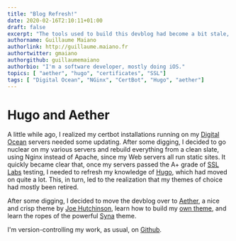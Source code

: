```yaml
---
title: "Blog Refresh!"
date: 2020-02-16T2:10:11+01:00
draft: false
excerpt: "The tools used to build this devblog had become a bit stale, so I updated them to more modern versions and changed the theme to Aether when I made the site conform to 2020-standards of security."
authorname: Guillaume Maiano
authorlink: http://guillaume.maiano.fr
authortwitter: gmaiano
authorgithub: guillaumemaiano 
authorbio: "I'm a software developer, mostly doing iOS."
topics: [ "aether", "hugo", "certificates", "SSL"]
tags: [ "Digital Ocean", "NGinx", "CertBot", "Hugo", "aether"]
---
```


# Hugo and Aether

A little while ago, I realized my certbot installations running on my [Digital Ocean](https://www.digitalocean.com) servers needed some updating. After some digging, I decided to go nuclear on my various servers and rebuild everything from a clean slate, using Nginx instead of Apache, since my Web servers all run static sites. It quickly became clear that, once my servers passed the A+ grade of [SSL Labs](https://ssllabs.com) testing, I needed to refresh my knowledge of [Hugo](https://www.gohugo.io), which had moved on quite a lot. This, in turn, led to the realization that my themes of choice had mostly been retired.

After some digging, I decided to move the devblog over to [Aether](https://themes.gohugo.io/aether/), a nice and crisp theme by [Joe Hutchinson](https://www.joehutch.com), learn how to build my [own theme](https://www.zeolearn.com/magazine/develop-a-theme-for-hugo), and learn the ropes of the powerful [Syna](https://syna.okkur.org) theme.

I'm version-controlling my work, as usual, on [Github](https://github.com/guillaumemaiano/devlog2020).
